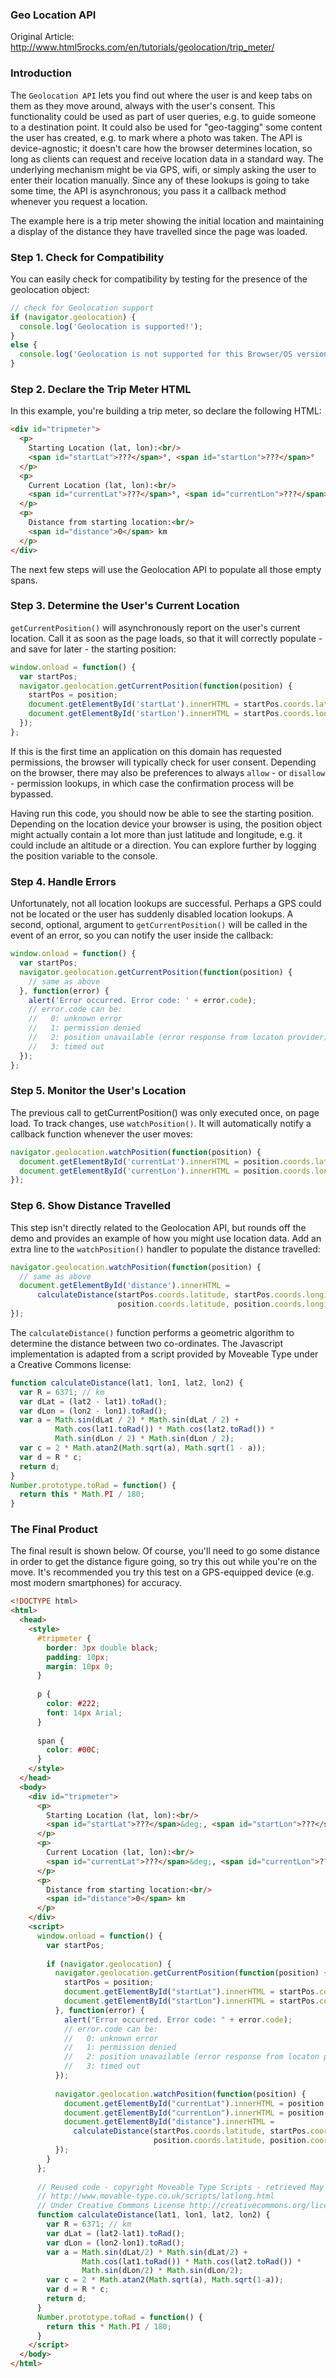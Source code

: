 ### Geo Location API

Original Article: http://www.html5rocks.com/en/tutorials/geolocation/trip_meter/

### Introduction

The `Geolocation API` lets you find out where the user is and keep tabs on them as they move around, always with the user's consent. This functionality could be used as part of user queries, e.g. to guide someone to a destination point. It could also be used for "geo-tagging" some content the user has created, e.g. to mark where a photo was taken. The API is device-agnostic; it doesn't care how the browser determines location, so long as clients can request and receive location data in a standard way. The underlying mechanism might be via GPS, wifi, or simply asking the user to enter their location manually. Since any of these lookups is going to take some time, the API is asynchronous; you pass it a callback method whenever you request a location.

The example here is a trip meter showing the initial location and maintaining a display of the distance they have travelled since the page was loaded.

### Step 1. Check for Compatibility

You can easily check for compatibility by testing for the presence of the geolocation object:

```javascript
// check for Geolocation support
if (navigator.geolocation) {
  console.log('Geolocation is supported!');
}
else {
  console.log('Geolocation is not supported for this Browser/OS version yet.');
}
```

### Step 2. Declare the Trip Meter HTML

In this example, you're building a trip meter, so declare the following HTML:
```html
<div id="tripmeter">
  <p>
    Starting Location (lat, lon):<br/>
    <span id="startLat">???</span>°, <span id="startLon">???</span>°
  </p>
  <p>
    Current Location (lat, lon):<br/>
    <span id="currentLat">???</span>°, <span id="currentLon">???</span>°
  </p>
  <p>
    Distance from starting location:<br/>
    <span id="distance">0</span> km
  </p>
</div>
```
The next few steps will use the Geolocation API to populate all those empty spans.

### Step 3. Determine the User's Current Location

`getCurrentPosition()` will asynchronously report on the user's current location. Call it as soon as the page loads, so that it will correctly populate - and save for later - the starting position:

```javascript
window.onload = function() {
  var startPos;
  navigator.geolocation.getCurrentPosition(function(position) {
    startPos = position;
    document.getElementById('startLat').innerHTML = startPos.coords.latitude;
    document.getElementById('startLon').innerHTML = startPos.coords.longitude;
  });
};
```
If this is the first time an application on this domain has requested permissions, the browser will typically check for user consent. Depending on the browser, there may also be preferences to always `allow` - or `disallow` - permission lookups, in which case the confirmation process will be bypassed.

Having run this code, you should now be able to see the starting position. Depending on the location device your browser is using, the position object might actually contain a lot more than just latitude and longitude, e.g. it could include an altitude or a direction. You can explore further by logging the position variable to the console.

### Step 4. Handle Errors

Unfortunately, not all location lookups are successful. Perhaps a GPS could not be located or the user has suddenly disabled location lookups. A second, optional, argument to `getCurrentPosition()` will be called in the event of an error, so you can notify the user inside the callback:

```javascript
window.onload = function() {
  var startPos;
  navigator.geolocation.getCurrentPosition(function(position) {
    // same as above
  }, function(error) {
    alert('Error occurred. Error code: ' + error.code);
    // error.code can be:
    //   0: unknown error
    //   1: permission denied
    //   2: position unavailable (error response from locaton provider)
    //   3: timed out
  });
};
```

### Step 5. Monitor the User's Location

The previous call to getCurrentPosition() was only executed once, on page load. To track changes, use `watchPosition()`. It will automatically notify a callback function whenever the user moves:

```javascript
navigator.geolocation.watchPosition(function(position) {
  document.getElementById('currentLat').innerHTML = position.coords.latitude;
  document.getElementById('currentLon').innerHTML = position.coords.longitude;
});
```
### Step 6. Show Distance Travelled

This step isn't directly related to the Geolocation API, but rounds off the demo and provides an example of how you might use location data. Add an extra line to the `watchPosition()` handler to populate the distance travelled:

```javascript
navigator.geolocation.watchPosition(function(position) {
  // same as above
  document.getElementById('distance').innerHTML =
      calculateDistance(startPos.coords.latitude, startPos.coords.longitude,
                        position.coords.latitude, position.coords.longitude);
});
```
The `calculateDistance()` function performs a geometric algorithm to determine the distance between two co-ordinates. The Javascript implementation is adapted from a script provided by Moveable Type under a Creative Commons license:

```javascript
function calculateDistance(lat1, lon1, lat2, lon2) {
  var R = 6371; // km
  var dLat = (lat2 - lat1).toRad();
  var dLon = (lon2 - lon1).toRad(); 
  var a = Math.sin(dLat / 2) * Math.sin(dLat / 2) +
          Math.cos(lat1.toRad()) * Math.cos(lat2.toRad()) * 
          Math.sin(dLon / 2) * Math.sin(dLon / 2); 
  var c = 2 * Math.atan2(Math.sqrt(a), Math.sqrt(1 - a)); 
  var d = R * c;
  return d;
}
Number.prototype.toRad = function() {
  return this * Math.PI / 180;
}
```

### The Final Product

The final result is shown below. Of course, you'll need to go some distance in order to get the distance figure going, so try this out while you're on the move. It's recommended you try this test on a GPS-equipped device (e.g. most modern smartphones) for accuracy.

```html
<!DOCTYPE html>
<html>
  <head>
    <style>
      #tripmeter {
        border: 3px double black;
        padding: 10px;
        margin: 10px 0;
      }
      
      p {
        color: #222;
        font: 14px Arial;
      }
      
      span {
        color: #00C;
      }
    </style>
  </head>
  <body>
    <div id="tripmeter">
      <p>
        Starting Location (lat, lon):<br/>
        <span id="startLat">???</span>&deg;, <span id="startLon">???</span>&deg;
      </p>
      <p>
        Current Location (lat, lon):<br/>
        <span id="currentLat">???</span>&deg;, <span id="currentLon">???</span>&deg;
      </p>
      <p>
        Distance from starting location:<br/>
        <span id="distance">0</span> km
      </p>
    </div>
    <script>
      window.onload = function() {
        var startPos;
      
        if (navigator.geolocation) {
          navigator.geolocation.getCurrentPosition(function(position) {
            startPos = position;
            document.getElementById("startLat").innerHTML = startPos.coords.latitude;
            document.getElementById("startLon").innerHTML = startPos.coords.longitude;
          }, function(error) {
            alert("Error occurred. Error code: " + error.code);
            // error.code can be:
            //   0: unknown error
            //   1: permission denied
            //   2: position unavailable (error response from locaton provider)
            //   3: timed out
          });
      
          navigator.geolocation.watchPosition(function(position) {
            document.getElementById("currentLat").innerHTML = position.coords.latitude;
            document.getElementById("currentLon").innerHTML = position.coords.longitude;
            document.getElementById("distance").innerHTML =
              calculateDistance(startPos.coords.latitude, startPos.coords.longitude,
                                position.coords.latitude, position.coords.longitude);
          });
        }
      };
      
      // Reused code - copyright Moveable Type Scripts - retrieved May 4, 2010.
      // http://www.movable-type.co.uk/scripts/latlong.html
      // Under Creative Commons License http://creativecommons.org/licenses/by/3.0/
      function calculateDistance(lat1, lon1, lat2, lon2) {
        var R = 6371; // km
        var dLat = (lat2-lat1).toRad();
        var dLon = (lon2-lon1).toRad();
        var a = Math.sin(dLat/2) * Math.sin(dLat/2) +
                Math.cos(lat1.toRad()) * Math.cos(lat2.toRad()) *
                Math.sin(dLon/2) * Math.sin(dLon/2);
        var c = 2 * Math.atan2(Math.sqrt(a), Math.sqrt(1-a));
        var d = R * c;
        return d;
      }
      Number.prototype.toRad = function() {
        return this * Math.PI / 180;
      }
    </script>
  </body>
</html>​
```
